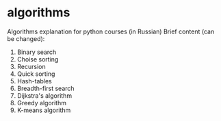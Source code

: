 # algorithms
Algorithms explanation for python courses (in Russian)
Brief content (can be changed):
1. Binary search
2. Choise sorting
3. Recursion
4. Quick sorting
5. Hash-tables
6. Breadth-first search
7. Dijkstra's algorithm
8. Greedy algorithm
9. K-means algorithm
